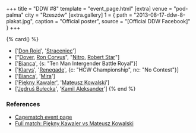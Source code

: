 +++
title = "DDW #8"
template = "event_page.html"
[extra]
venue = "pod-palma"
city = "Rzeszów"
[extra.gallery]
1 = { path = "2013-08-17-ddw-8-plakat.jpg", caption = "Official poster", source = "[Official DDW Facebook]" }
+++

{% card() %}
- ['[Don Roid](@/w/don-roid.md)', '[Straceniec](@/w/shadow.md)']
- ["[Dover](@/w/dover.md), [Ron Corvus](@/w/ron-corvus.md)", "[Nitro](@/w/nitro.md),
    [Robert Star](@/w/robert-star.md)"]
- ['[Bianca](@/w/bianca.md)', {s: "Ten Man Intergender Battle Royal"}]
- ['[Klarys](@/w/klarys.md)', '[Renegade](@/w/renegade.md)', {c: "HCW Championship",
    nc: "No Contest"}]
- ['[Bianca](@/w/bianca.md)', '[Mira](@/w/mira.md)']
- ['[Piękny Kawaler](@/w/piekny-kawaler.md)', '[Mateusz Kowalski](@/w/mateusz-kowalski.md)']
- ['[Jędruś Bułecka](@/w/jedrus-bulecka.md)', '[Kamil Aleksander](@/w/kamil-aleksander.md)']
{% end %}

### References

* [Cagematch event page](https://www.cagematch.net/?id=1&nr=100075)
* [Full match: Piękny Kawaler vs Mateusz Kowalski](https://youtu.be/i8G32mC6Hu8?feature=shared)
